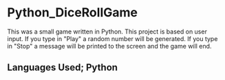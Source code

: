 # Python_DiceRollGame
This was a small game written in Python. This project is based on user input. If you type in "Play" a random number will be generated. If you type in "Stop" a message will be printed to the screen and the game will end.

## Languages Used; Python

